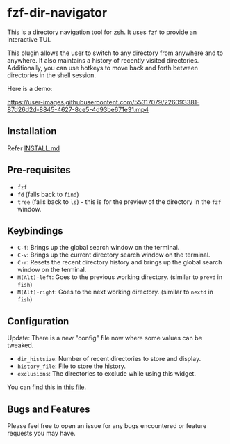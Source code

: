 # fzf-dir-navigator

This is a directory navigation tool for zsh. It uses `fzf` to provide an interactive TUI.

This plugin allows the user to switch to any directory from anywhere and to anywhere. It also maintains a history of recently visited directories. Additionally, you can use hotkeys to move back and forth between directories in the shell session.

Here is a demo:

https://user-images.githubusercontent.com/55317079/226093381-87d26d2d-8845-4627-8ce5-4d93be671e31.mp4

## Installation

Refer [INSTALL.md](https://www.github.com/KulkarniKaustubh/fzf-dir-navigator/blob/main/INSTALL.md)

## Pre-requisites

- `fzf`
- `fd` (falls back to `find`)
- `tree` (falls back to `ls`) - this is for the preview of the directory in the `fzf` window.

## Keybindings

- `C-f`: Brings up the global search window on the terminal.
- `C-v`: Brings up the current directory search window on the terminal.
- `C-r`: Resets the recent directory history and brings up the global search window on the terminal.
- `M(Alt)-left`: Goes to the previous working directory. (similar to `prevd` in `fish`)
- `M(Alt)-right`: Goes to the next working directory. (similar to `nextd` in `fish`)

## Configuration

Update: There is a new "config" file now where some values can be tweaked.
- `dir_histsize`: Number of recent directories to store and display.
- `history_file`: File to store the history.
- `exclusions`: The directories to exclude while using this widget.

You can find this in [this file](https://www.github.com/KulkarniKaustubh/fzf-dir-navigator/blob/main/fzf-dir-navigator.conf).

## Bugs and Features

Please feel free to open an issue for any bugs encountered or feature requests you may have.
